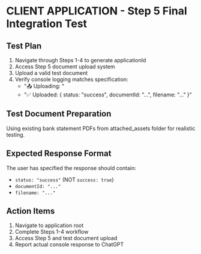 # CLIENT APPLICATION - Step 5 Final Integration Test

## Test Plan
1. Navigate through Steps 1-4 to generate applicationId
2. Access Step 5 document upload system
3. Upload a valid test document
4. Verify console logging matches specification:
   - "📤 Uploading: <filename>"
   - "✅ Uploaded: { status: "success", documentId: "...", filename: "..." }"

## Test Document Preparation
Using existing bank statement PDFs from attached_assets folder for realistic testing.

## Expected Response Format
The user has specified the response should contain:
- `status: "success"` (NOT `success: true`)
- `documentId: "..."`
- `filename: "..."`

## Action Items
1. Navigate to application root
2. Complete Steps 1-4 workflow
3. Access Step 5 and test document upload
4. Report actual console response to ChatGPT